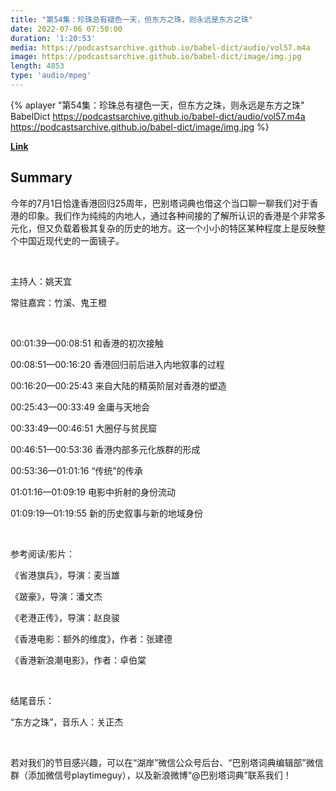 ```yaml
---
title: "第54集：珍珠总有褪色一天，但东方之珠，则永远是东方之珠"
date: 2022-07-06 07:50:00
duration: '1:20:53'
media: https://podcastsarchive.github.io/babel-dict/audio/vol57.m4a
image: https://podcastsarchive.github.io/babel-dict/image/img.jpg
length: 4853
type: 'audio/mpeg'
---
```


{% aplayer "第54集：珍珠总有褪色一天，但东方之珠，则永远是东方之珠" BabelDict  https://podcastsarchive.github.io/babel-dict/audio/vol57.m4a https://podcastsarchive.github.io/babel-dict/image/img.jpg %}

**[Link](https://www.xiaoyuzhoufm.com/episode/62c53ff1ac100fedabf22f08)**

## Summary
<p>今年的7月1日恰逢香港回归25周年，巴别塔词典也借这个当口聊一聊我们对于香港的印象。我们作为纯纯的内地人，通过各种间接的了解所认识的香港是个非常多元化，但又负载着极其复杂的历史的地方。这一个小小的特区某种程度上是反映整个中国近现代史的一面镜子。</p><p><br /></p><p>主持人：姚天宜</p><p>常驻嘉宾：竹溪、鬼王橙</p><p><br /></p><p>00:01:39—00:08:51 和香港的初次接触</p><p>00:08:51—00:16:20 香港回归前后进入内地叙事的过程</p><p>00:16:20—00:25:43 来自大陆的精英阶层对香港的塑造</p><p>00:25:43—00:33:49 金庸与天地会</p><p>00:33:49—00:46:51 大圈仔与贫民窟</p><p>00:46:51—00:53:36 香港内部多元化族群的形成</p><p>00:53:36—01:01:16 “传统”的传承</p><p>01:01:16—01:09:19 电影中折射的身份流动</p><p>01:09:19—01:19:55 新的历史叙事与新的地域身份</p><p><br /></p><p>参考阅读/影片：</p><p>《省港旗兵》，导演：麦当雄</p><p>《跛豪》，导演：潘文杰</p><p>《老港正传》，导演：赵良骏</p><p>《香港电影：额外的维度》，作者：张建德</p><p>《香港新浪潮电影》，作者：卓伯棠</p><p><br /></p><p>结尾音乐：</p><p>“东方之珠”，音乐人：关正杰</p><p><br /></p><p>若对我们的节目感兴趣，可以在“湖岸”微信公众号后台、“巴别塔词典编辑部”微信群（添加微信号playtimeguy），以及新浪微博“@巴别塔词典”联系我们！</p>
    
